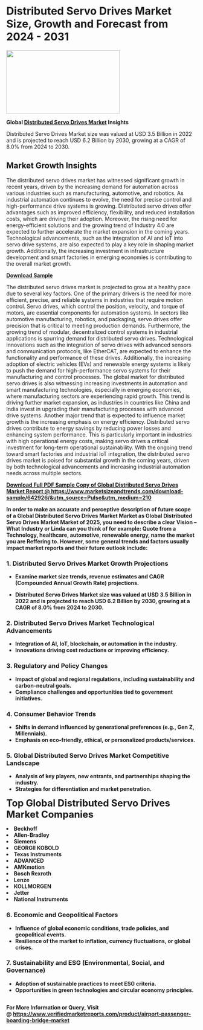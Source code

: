 <H1>Distributed Servo Drives Market Size, Growth and Forecast from 2024 - 2031</H1><img class="aligncenter size-medium wp-image-584254" src="https://thirdeyenews.in/wp-content/uploads/2024/09/Global-Market-Research-300x168.jpeg" alt="" width="300" height="168" /><p><strong>Global&nbsp;<a href="https://www.marketsizeandtrends.com/download-sample/642926/&amp;utm_source=Pulse&amp;utm_medium=210">Distributed Servo Drives Market</a> Insights</strong></p><p>Distributed Servo Drives Market size was valued at USD 3.5 Billion in 2022 and is projected to reach USD 6.2 Billion by 2030, growing at a CAGR of 8.0% from 2024 to 2030.</p><p><h2>Market Growth Insights</h2> <p>The distributed servo drives market has witnessed significant growth in recent years, driven by the increasing demand for automation across various industries such as manufacturing, automotive, and robotics. As industrial automation continues to evolve, the need for precise control and high-performance drive systems is growing. Distributed servo drives offer advantages such as improved efficiency, flexibility, and reduced installation costs, which are driving their adoption. Moreover, the rising need for energy-efficient solutions and the growing trend of Industry 4.0 are expected to further accelerate the market expansion in the coming years. Technological advancements, such as the integration of AI and IoT into servo drive systems, are also expected to play a key role in shaping market growth. Additionally, the increasing investment in infrastructure development and smart factories in emerging economies is contributing to the overall market growth.</p> <p><strong><a href="#">Download Sample</a></strong></p> <p>The distributed servo drives market is projected to grow at a healthy pace due to several key factors. One of the primary drivers is the need for more efficient, precise, and reliable systems in industries that require motion control. Servo drives, which control the position, velocity, and torque of motors, are essential components for automation systems. In sectors like automotive manufacturing, robotics, and packaging, servo drives offer precision that is critical to meeting production demands. Furthermore, the growing trend of modular, decentralized control systems in industrial applications is spurring demand for distributed servo drives. Technological innovations such as the integration of servo drives with advanced sensors and communication protocols, like EtherCAT, are expected to enhance the functionality and performance of these drives. Additionally, the increasing adoption of electric vehicles (EVs) and renewable energy systems is likely to push the demand for high-performance servo systems for their manufacturing and control processes. The global market for distributed servo drives is also witnessing increasing investments in automation and smart manufacturing technologies, especially in emerging economies, where manufacturing sectors are experiencing rapid growth. This trend is driving further market expansion, as industries in countries like China and India invest in upgrading their manufacturing processes with advanced drive systems. Another major trend that is expected to influence market growth is the increasing emphasis on energy efficiency. Distributed servo drives contribute to energy savings by reducing power losses and enhancing system performance. This is particularly important in industries with high operational energy costs, making servo drives a critical investment for long-term operational sustainability. With the ongoing trend toward smart factories and industrial IoT integration, the distributed servo drives market is poised for substantial growth in the coming years, driven by both technological advancements and increasing industrial automation needs across multiple sectors.</p> <p><strong><a href="#"></p><p><span class=""><strong>Download Full PDF Sample Copy of Global Distributed Servo Drives Market Report</strong> @ <a href="https://www.marketsizeandtrends.com/download-sample/642926/&amp;utm_source=Pulse&amp;utm_medium=210" target="_blank">https://www.marketsizeandtrends.com/download-sample/642926/&amp;utm_source=Pulse&amp;utm_medium=210</a></span></p><p>In order to make an accurate and perceptive description of future scope of a Global&nbsp;Distributed Servo Drives Market Market as Global&nbsp;Distributed Servo Drives Market Market of 2025, you need to describe a clear Vision &ndash; What Industry or Linda can you think of for example: Quote from a Technology, healthcare, automotive, renewable energy, name the market you are Reffering to. However, some general trends and factors usually impact market reports and their future outlook include:</p><h3>1.&nbsp;<strong>Distributed Servo Drives Market Growth Projections</strong></h3><ul><li>Examine market size trends, revenue estimates and CAGR (Compounded Annual Growth Rate) projections.</li><li><p>Distributed Servo Drives Market size was valued at USD 3.5 Billion in 2022 and is projected to reach USD 6.2 Billion by 2030, growing at a CAGR of 8.0% from 2024 to 2030.</p></li></ul><h3>2.&nbsp;<strong>Distributed Servo Drives Market Technological Advancements</strong></h3><ul><li>Integration of AI, IoT, blockchain, or automation in the industry.</li><li>Innovations driving cost reductions or improving efficiency.</li></ul><h3>3.&nbsp;<strong>Regulatory and Policy Changes</strong></h3><ul><li>Impact of global and regional regulations, including sustainability and carbon-neutral goals.</li><li>Compliance challenges and opportunities tied to government initiatives.</li></ul><h3>4.&nbsp;<strong>Consumer Behavior Trends</strong></h3><ul><li>Shifts in demand influenced by generational preferences (e.g., Gen Z, Millennials).</li><li>Emphasis on eco-friendly, ethical, or personalized products/services.</li></ul><h3>5.&nbsp;<strong>Global Distributed Servo Drives Market Competitive Landscape</strong></h3><ul><li>Analysis of key players, new entrants, and partnerships shaping the industry.</li><li>Strategies for differentiation and market penetration.</li></ul><p data-pm-slice="1 1 []"><span style="color: inherit; font-family: inherit; font-size: 25px;">Top Global Distributed Servo Drives Market Companies</span></p><div class="" data-test-id=""><p><li>Beckhoff</li><li> Allen-Bradley</li><li> Siemens</li><li> GEORGII KOBOLD</li><li> Texas Instruments</li><li> ADVANCED</li><li> AMKmotion</li><li> Bosch Rexroth</li><li> Lenze</li><li> KOLLMORGEN</li><li> Jetter</li><li> National Instruments</li></p></div><h3>6.&nbsp;<strong>Economic and Geopolitical Factors</strong></h3><ul><li>Influence of global economic conditions, trade policies, and geopolitical events.</li><li>Resilience of the market to inflation, currency fluctuations, or global crises.</li></ul><h3>7.&nbsp;<strong>Sustainability and ESG (Environmental, Social, and Governance)</strong></h3><ul><li>Adoption of sustainable practices to meet ESG criteria.</li><li>Opportunities in green technologies and circular economy principles.</li></ul><h2><strong style="font-size: 14px;">For More Information or Query, Visit @&nbsp;</strong><a style="background-color: #ffffff; font-size: 14px;" href="https://www.marketsizeandtrends.com/report/distributed-servo-drives-market/" target="_blank">https://www.verifiedmarketreports.com/product/airport-passenger-boarding-bridge-market</a></h2>
